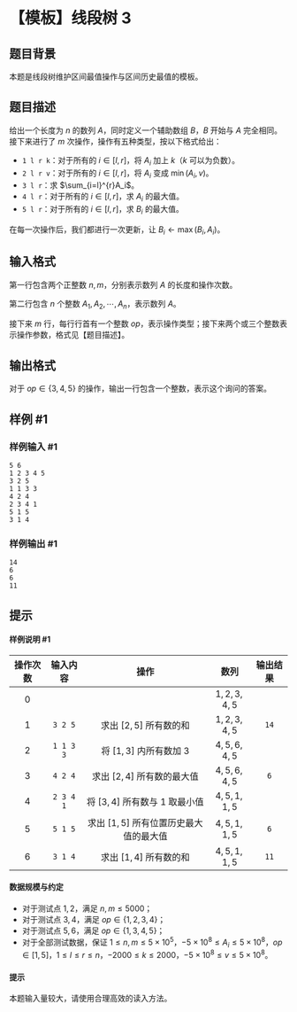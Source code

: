 # 【模板】线段树 3

## 题目背景

本题是线段树维护区间最值操作与区间历史最值的模板。

## 题目描述

给出一个长度为 $n$ 的数列 $A$，同时定义一个辅助数组 $B$，$B$ 开始与 $A$ 完全相同。接下来进行了 $m$ 次操作，操作有五种类型，按以下格式给出：

- `1 l r k`：对于所有的 $i\in[l,r]$，将 $A_i$ 加上 $k$（$k$ 可以为负数）。
- `2 l r v`：对于所有的 $i\in[l,r]$，将 $A_i$ 变成 $\min(A_i,v)$。
- `3 l r`：求 $\sum_{i=l}^{r}A_i$。
- `4 l r`：对于所有的 $i\in[l,r]$，求 $A_i$ 的最大值。
- `5 l r`：对于所有的 $i\in[l,r]$，求 $B_i$ 的最大值。

在每一次操作后，我们都进行一次更新，让 $B_i\gets\max(B_i,A_i)$。


## 输入格式

第一行包含两个正整数 $n,m$，分别表示数列 $A$ 的长度和操作次数。

第二行包含 $n$ 个整数 $A_1,A_2,\cdots,A_n$，表示数列 $A$。

接下来 $m$ 行，每行行首有一个整数 $op$，表示操作类型；接下来两个或三个整数表示操作参数，格式见【题目描述】。


## 输出格式

对于 $op\in\{3,4,5\}$ 的操作，输出一行包含一个整数，表示这个询问的答案。


## 样例 #1

### 样例输入 #1
```
5 6
1 2 3 4 5
3 2 5
1 1 3 3
4 2 4
2 3 4 1
5 1 5
3 1 4
```

### 样例输出 #1

```
14
6
6
11
```

## 提示

#### 样例说明 \#1 ####

| 操作次数 | 输入内容 | 操作 | 数列 | 输出结果 |
| :----------: | :----------: | :----------: | :----------: | :----------: |
| 0 |  |  | $1,2,3,4,5$ |  |
| 1 | `3 2 5` | 求出 $[2,5]$ 所有数的和 | $1,2,3,4,5$ | `14` |
| 2 | `1 1 3 3` | 将 $[1,3]$ 内所有数加 $3$ | $4,5,6,4,5$ |  |
| 3 | `4 2 4` | 求出 $[2,4]$ 所有数的最大值 | $4,5,6,4,5$ | `6` |
| 4 | `2 3 4 1` | 将 $[3,4]$ 所有数与 $1$ 取最小值 | $4,5,1,1,5$ |  |
| 5 | `5 1 5` | 求出 $[1,5]$ 所有位置历史最大值的最大值 | $4,5,1,1,5$ | `6` |
| 6 | `3 1 4` | 求出 $[1,4]$ 所有数的和 | $4,5,1,1,5$ | `11` |

#### 数据规模与约定

- 对于测试点 $1,2$，满足 $n,m\leq 5000$；
- 对于测试点 $3,4$，满足 $op\in\{1,2,3,4\}$；
- 对于测试点 $5,6$，满足 $op\in\{1,3,4,5\}$；
- 对于全部测试数据，保证 $1\leq n,m\leq 5\times 10^5$，$-5\times10^8\leq A_i\leq 5\times10^8$，$op\in[1,5]$，$1 \leq l\leq r \leq n$，$-2000\leq k\leq 2000$，$-5\times10^8\leq v\leq 5\times10^8$。

#### 提示 ####

本题输入量较大，请使用合理高效的读入方法。

